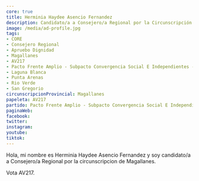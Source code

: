 ```yaml
---
core: true
title: Herminia Haydee Asencio Fernandez
description: Candidato/a a Consejero/a Regional por la Circunscripción de Magallanes
image: /media/ad-profile.jpg
tags:
- CORE
- Consejero Regional
- Apruebo Dignidad
- Magallanes
- AV217
- Pacto Frente Amplio - Subpacto Convergencia Social E Independientes - Independientes
- Laguna Blanca
- Punta Arenas
- Rio Verde
- San Gregorio
circunscripcionProvincial: Magallanes
papeleta: AV217
partido: Pacto Frente Amplio - Subpacto Convergencia Social E Independientes - Independientes
paginaWeb:
facebook:
twitter:
instagram:
youtube:
tiktok:
---
```

Hola, mi nombre es Herminia Haydee Asencio Fernandez y soy candidato/a a Consejero/a Regional por la circunscripcion de Magallanes.

Vota AV217.